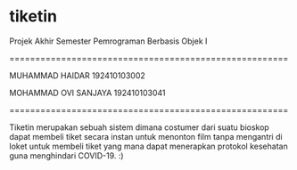 # tiketin
Projek Akhir Semester Pemrograman Berbasis Objek I

======================================================

MUHAMMAD HAIDAR           192410103002               

MOHAMMAD OVI SANJAYA      192410103041

======================================================

Tiketin merupakan sebuah sistem dimana costumer dari suatu bioskop dapat membeli tiket secara instan untuk menonton film tanpa mengantri di loket untuk membeli tiket yang mana dapat menerapkan protokol kesehatan guna menghindari COVID-19.
:)

